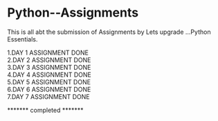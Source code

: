 # Python--Assignments
This is all abt the submission of Assignments by Lets upgrade ...Python Essentials.


1.DAY 1 ASSIGNMENT DONE
<br>
2.DAY 2 ASSIGNMENT DONE
<br>
3.DAY 3 ASSIGNMENT  DONE
<br>
4.DAY 4 ASSIGNMENT DONE
<br>
5.DAY 5 ASSIGNMENT DONE
<br>
6.DAY 6 ASSIGNMENT DONE
<br>
7.DAY 7 ASSIGNMENT DONE





******* completed *******
